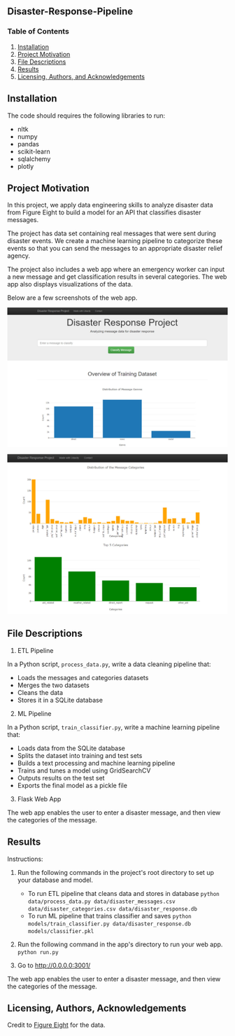 ## Disaster-Response-Pipeline

### Table of Contents

1. [Installation](#installation)
2. [Project Motivation](#motivation)
3. [File Descriptions](#files)
4. [Results](#results)
5. [Licensing, Authors, and Acknowledgements](#licensing)

## Installation <a name="installation"></a>

The code should requires the following libraries to run:

- nltk 
- numpy 
- pandas 
- scikit-learn 
- sqlalchemy 
- plotly

## Project Motivation<a name="motivation"></a>

In this project, we apply data engineering skills to analyze disaster data from Figure Eight to build a model for an API that classifies disaster messages.

The project has data set containing real messages that were sent during disaster events. We create a machine learning pipeline to categorize these events so that you can send the messages to an appropriate disaster relief agency.

The project also includes a web app where an emergency worker can input a new message and get classification results in several categories. The web app also displays visualizations of the data. 

Below are a few screenshots of the web app.


![Image of DRP_Image1](https://github.com/ms1729/Disaster-Response-Pipeline/blob/master/images/DRProject_Image1.jpg)

![Image of DRP_Image2](https://github.com/ms1729/Disaster-Response-Pipeline/blob/master/images/DRProject_Image2.jpg)


## File Descriptions <a name="files"></a>

1. ETL Pipeline

In a Python script, `process_data.py`, write a data cleaning pipeline that:

- Loads the messages and categories datasets
- Merges the two datasets
- Cleans the data
- Stores it in a SQLite database

2. ML Pipeline

In a Python script, `train_classifier.py`, write a machine learning pipeline that:

- Loads data from the SQLite database
- Splits the dataset into training and test sets
- Builds a text processing and machine learning pipeline
- Trains and tunes a model using GridSearchCV
- Outputs results on the test set
- Exports the final model as a pickle file

3. Flask Web App

The web app enables the user to enter a disaster message, and then view the categories of the message.

## Results<a name="results"></a>

Instructions:
1. Run the following commands in the project's root directory to set up your database and model.

    - To run ETL pipeline that cleans data and stores in database
        `python data/process_data.py data/disaster_messages.csv data/disaster_categories.csv data/disaster_response.db`
    - To run ML pipeline that trains classifier and saves
        `python models/train_classifier.py data/disaster_response.db models/classifier.pkl`

2. Run the following command in the app's directory to run your web app.
    `python run.py`

3. Go to http://0.0.0.0:3001/

The web app enables the user to enter a disaster message, and then view the categories of the message.

## Licensing, Authors, Acknowledgements<a name="licensing"></a>

Credit to [Figure Eight](https://www.figure-eight.com/) for the data. 

